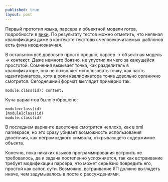 ```yaml
---
published: true
layout: post
---
```


Первый прототип языка, парсера и объектной модели готов, подробности в [вики](https://github.com/kpmy/ot/wiki). 
По результату тестов можно отметить, что неявная квалификация даже в контексте текстовых человекочитаемых шаблонов есть фича неоднозначная. 

В остальном всё довольно просто прошло, парсер -> объектная модель -> контекст. Даже немного боязно, не упустил ли чего за кажущейся простотой. 
Сомнения вызывает точка, как разделитель в квалификаторе, она не позволяет использовать точку, как часть идентификатора, хотя в роли квалификатора точка довольно органично смотрится. 
Сегодняшний формат выглядит примерно так:

    module.class(id): content;

Куча вариантов было отброшено:

    module>class(id)
    [module]class(id)
    module:class(id)

В последнем варианте двоеточие смотрится неплохо, как в xml namespace, но это сразу убивает возможность использования двоеточия, как негромоздкого символа, открывающего содержимое объекта.

Конечно, пока никаких языков программирования встроить не требовалось, да и задача постепенно усложняется, так как встраивание требует модификации парсера, что может серьёзно повредить его, простой как сапог, сути. 
Возможно, встраивание ЯП должно выглядеть иначе, чем задумывалось в посте с рассуждениями.

